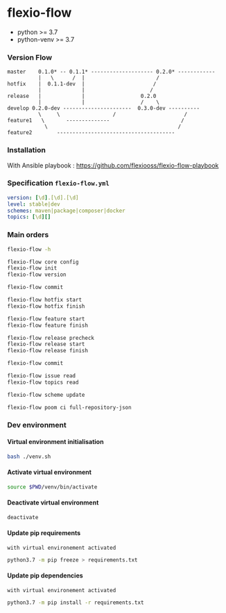 # flexio-flow

 - python >= 3.7
 - python-venv >= 3.7
 
### Version Flow

 ```       
master    0.1.0* -- 0.1.1* -------------------- 0.2.0* ------------
           |   \      /  |                       /
hotfix    |  0.1.1-dev  |                      /    
           |             |                     /
release   |             |                  0.2.0
           |             |                  /    \
develop 0.2.0-dev ----------------------  0.3.0-dev ----------
           \     \                 /                      /
feature1   \       --------------                       /    
             \                                          /      
feature2        --------------------------------------
```

### Installation
With Ansible playbook : https://github.com/flexiooss/flexio-flow-playbook

### Specification `flexio-flow.yml`
```yaml
version: [\d].[\d].[\d]
level: stable|dev
schemes: maven|package|composer|docker
topics: [\d][]
```

### Main orders
```bash
flexio-flow -h

flexio-flow core config
flexio-flow init
flexio-flow version

flexio-flow commit

flexio-flow hotfix start
flexio-flow hotfix finish

flexio-flow feature start
flexio-flow feature finish

flexio-flow release precheck
flexio-flow release start
flexio-flow release finish

flexio-flow commit

flexio-flow issue read
flexio-flow topics read

flexio-flow scheme update

flexio-flow poom ci full-repository-json
```

### Dev environment
#### Virtual environment initialisation 
```bash
bash ./venv.sh
```
#### Activate virtual environment
```bash
source $PWD/venv/bin/activate
```
#### Deactivate virtual environment
```bash
deactivate
```

#### Update pip requirements
`with virtual environement activated`
```bash
python3.7 -m pip freeze > requirements.txt
````

#### Update pip dependencies
`with virtual environement activated`
```bash
python3.7 -m pip install -r requirements.txt

````
